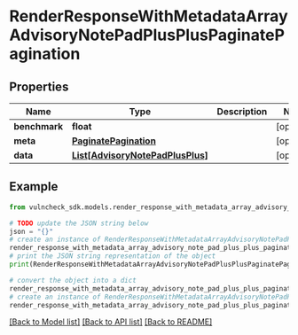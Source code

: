 # RenderResponseWithMetadataArrayAdvisoryNotePadPlusPlusPaginatePagination


## Properties

Name | Type | Description | Notes
------------ | ------------- | ------------- | -------------
**benchmark** | **float** |  | [optional] 
**meta** | [**PaginatePagination**](PaginatePagination.md) |  | [optional] 
**data** | [**List[AdvisoryNotePadPlusPlus]**](AdvisoryNotePadPlusPlus.md) |  | [optional] 

## Example

```python
from vulncheck_sdk.models.render_response_with_metadata_array_advisory_note_pad_plus_plus_paginate_pagination import RenderResponseWithMetadataArrayAdvisoryNotePadPlusPlusPaginatePagination

# TODO update the JSON string below
json = "{}"
# create an instance of RenderResponseWithMetadataArrayAdvisoryNotePadPlusPlusPaginatePagination from a JSON string
render_response_with_metadata_array_advisory_note_pad_plus_plus_paginate_pagination_instance = RenderResponseWithMetadataArrayAdvisoryNotePadPlusPlusPaginatePagination.from_json(json)
# print the JSON string representation of the object
print(RenderResponseWithMetadataArrayAdvisoryNotePadPlusPlusPaginatePagination.to_json())

# convert the object into a dict
render_response_with_metadata_array_advisory_note_pad_plus_plus_paginate_pagination_dict = render_response_with_metadata_array_advisory_note_pad_plus_plus_paginate_pagination_instance.to_dict()
# create an instance of RenderResponseWithMetadataArrayAdvisoryNotePadPlusPlusPaginatePagination from a dict
render_response_with_metadata_array_advisory_note_pad_plus_plus_paginate_pagination_from_dict = RenderResponseWithMetadataArrayAdvisoryNotePadPlusPlusPaginatePagination.from_dict(render_response_with_metadata_array_advisory_note_pad_plus_plus_paginate_pagination_dict)
```
[[Back to Model list]](../README.md#documentation-for-models) [[Back to API list]](../README.md#documentation-for-api-endpoints) [[Back to README]](../README.md)


